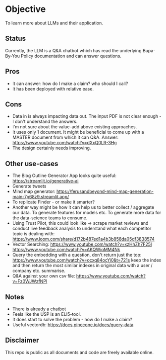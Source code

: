 # Objective

To learn more about LLMs and their application.  

## Status

Currently, the LLM is a Q&A chatbot which has read the underlying Bupa-By-You Policy documentation and can answer questions.  

## Pros

- It can answer: how do I make a claim? who should I call?
- It has been deployed with relative ease.

## Cons

- Data in is always impacting data out. The input PDF is not clear enough - I don't understand the answers.
- I'm not sure about the value-add above existing approaches.  
- It uses only 1 document. It might be beneficial to come up with a MASTER document from which it can Q&A. Answer: https://www.youtube.com/watch?v=dXxQ0LR-3Hg  
- The design certainly needs improving. 

## Other use-cases

- The Blog Outline Generator App looks quite useful: https://streamlit.io/generative-ai
- Generate tweets
- Mind map generator: https://ferusandbeyond-mind-map-generation-main-7p68z9.streamlit.app/
- To replicate Finder - or make it smarter?
- Another way might be how it can help us to better collect / aggregate our data. To generate features for models etc.  To generate more data for the data-science teams to consume.
- Using Trust Pilot, this could look like -> scrape market reviews and conduct live feedback analysis to understand what each competitor topic is dealing with: https://www.loom.com/share/d172b487ed1a4b3b858da05df3838574  
- Vector Searching: https://www.youtube.com/watch?v=xzHhZh7F25I https://www.youtube.com/watch?v=AKQWiqMM4Nk  
- Query the embedding with a question, don't return just the top: https://www.youtube.com/watch?v=ocxq84ocYi0&t=721s keep the index and then return the most similar indexes in original data with a user / company etc. summarise. 
- Q&A against your own csv file: https://www.youtube.com/watch?v=Fz0WJWzfNPI  

## Notes

- There is already a chatbot
- Feels like the USP is an ELI5-tool.
- It does start to solve the problem - how do I make a claim?
- Useful vectordb: https://docs.pinecone.io/docs/query-data

## Disclaimer

This repo is public as all documents and code are freely available online.